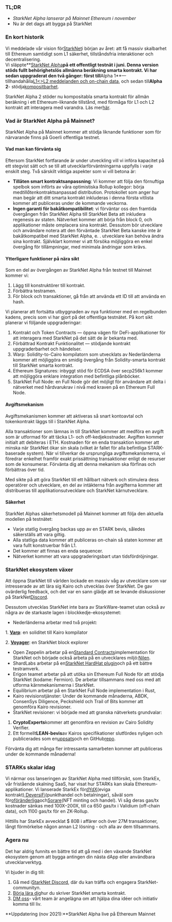 ### TL;DR

* *StarkNet Alpha lanserar på Mainnet Ethereum i november*
* Nu är det dags att bygga på StarkNet

### En kort historik

Vi meddelade vår vision för[StarkNet](https://starkware.co/product/starknet/)i början av året: att få massiv skalbarhet till Ethereum samtidigt som L1 säkerhet, tillståndsfria interaktioner och decentralisering.\
Vi släppte**[StarkNet Alpha](https://medium.com/starkware/starknet-planets-alpha-on-ropsten-e7494929cb95)**på ett offentligt testnät i juni. Denna version stöds fullt behörighetslös allmänna beräkning smarta kontrakt. Vi har sedan uppgraderat den två gånger: först till**Alpha 1**— tillhandahålla[L1<>L2 meddelanden och on-chain data](https://medium.com/starkware/starknet-alpha-1-90c3348cca4f), och sedan till**Alpha 2**- stödja[kompositbarhet](https://medium.com/starkware/starknet-alpha-2-4aa116f0ecfc).

StarkNet Alpha 2 stöder nu kompositabla smarta kontrakt för allmän beräkning i ett Ethereum-liknande tillstånd, med förmåga för L1 och L2 kontrakt att interagera med varandra. Läs mer[här](https://www.cairo-lang.org/docs/hello_starknet/index.html).

### Vad är StarkNet Alpha på Mainnet?

StarkNet Alpha på Mainnet kommer att stödja liknande funktioner som för närvarande finns på Goerli offentliga testnet.

#### **Vad man kan förvänta sig**

Eftersom StarkNet fortfarande är under utveckling vill vi införa kapacitet på ett stegvist sätt och se till att utvecklarförväntningarna uppfylls i varje enskilt steg. Två särskilt viktiga aspekter som vi vill betona är:

* **Tillåten smart kontraktsanpassning**: Vi kommer att följa den förnuftiga spelbok som införts av våra optimistiska Rollup kollegor: börja med*tillåten*kontraktsanpassad distribution. Protokollet som anger hur man begär att ditt smarta kontrakt inkluderas i denna första vitlista kommer att publiceras under de kommande veckorna.
* **Ingen garanti för bakåtkompatibilitet**: vi förväntar oss den framtida övergången från StarkNet Alpha till StarkNet Beta att inkludera regenesis av staten. Nätverket kommer att börja från block 0, och applikationer måste omplacera sina kontrakt. Dessutom bör utvecklare och användare notera att den förväntade StarkNet Beta kanske inte är bakåtkompatibel med StarkNet Alpha, e. . utvecklare kan behöva ändra sina kontrakt. Självklart kommer vi att försöka möjliggöra en enkel övergång för tillämpningar, med minimala ändringar som krävs.

#### Ytterligare funktioner på nära sikt

Som en del av övergången av StarkNet Alpha från testnet till Mainnet kommer vi:

1. Lägg till konstruktörer till kontrakt.
2. Förbättra testramen.
3. För block och transaktioner, gå från att använda ett ID till att använda en hash.

Vi planerar att fortsätta utbyggnaden av nya funktioner med en regelbunden kadens, precis som vi har gjort på det offentliga testnätet. På kort sikt planerar vi följande uppgraderingar:

1. Kontrakt och Token Contracts — öppna vägen för DeFi-applikationer för att interagera med StarkNet på det sätt de är bekanta med.
2. Förbättrad Kontrakt Funktionalitet — stödjande kontrakt uppgraderbarhet och händelser.
3. Warp: Solidity-to-Cairo kompilatorn som utvecklats av Nederländerna kommer att möjliggöra en smidig övergång från Solidity-smarta kontrakt till StarkNet smarta kontrakt.
4. Ethereum Signatures: inbyggt stöd för ECDSA över secp256k1 kommer att möjliggöra enklare integration med befintliga plånböcker.
5. StarkNet Full Node: en Full Node gör det möjligt för användare att delta i nätverket med hårdvarukrav i nivå med kraven på en Ethereum Full Node.

#### Avgiftsmekanism

Avgiftsmekanismen kommer att aktiveras så snart kontoavtal och tokenkontrakt läggs till i StarkNet Alpha.

Alla transaktioner som lämnas in till StarkNet kommer att medföra en avgift som är utformad för att täcka L1- och off-kedjekostnader. Avgiften kommer initialt att debiteras i ETH. Kostnaden för en enda transaktion kommer att minska när StarkNet ökar sin skala (vilket är fallet för alla befintliga STARK-baserade system). När vi tillverkar de ursprungliga avgiftsmekanismerna, vi föredrar enkelhet framför exakt prissättning transaktioner enligt de resurser som de konsumerar. Förvänta dig att denna mekanism ska förfinas och förbättras över tid.

Med sikte på att göra StarkNet till ett hållbart nätverk och stimulera dess operatörer och utvecklare, en del av intäkterna från avgifterna kommer att distribueras till applikationsutvecklare och StarkNet kärnutvecklare.

#### Säkerhet

StarkNet Alphas säkerhetsmodell på Mainnet kommer att följa den aktuella modellen på testnätet:

* Varje statlig övergång backas upp av en STARK bevis, således säkerställs att vara giltig.
* Alla statliga data kommer att publiceras on-chain så staten kommer att vara fullt konstruerbar från L1.
* Det kommer att finnas en enda sequencer.
* Nätverket kommer att vara uppgraderingsbart utan tidsfördröjningar.

### StarkNet ekosystem växer

Att öppna StarkNet till världen lockade en massiv våg av utvecklare som var intresserade av att lära sig Kairo och utvecklas över StarkNet. De gav ovärderlig feedback, och det var en sann glädje att se levande diskussioner på StarkNet[Discord](https://discord.gg/uJ9HZTUk2Y).

Dessutom utvecklas StarkNet inte bara av StarkWare-teamet utan också av några av de starkaste lagen i blockkedje-ekosystemet:

* Nederländerna arbetar med två projekt:

1. **[Varp](https://github.com/NethermindEth/warp)**: en soliditet till Kairo kompilator

2. **[Voyager](https://voyager.online/)**: en StarkNet block explorer

* Open Zeppelin arbetar på en[Standard Contracts](https://github.com/OpenZeppelin/cairo-contracts/tree/main/contracts)implementation för StarkNet och började också arbeta på en utvecklares miljö:[Nilen](https://github.com/martriay/nile).
* ShardLabs arbetar på en[StarkNet HardHat plugin](https://github.com/Shard-Labs/starknet-hardhat-plugin)och på ett bättre testramverk.
* Erigon teamet arbetar på att utöka sin Ethereum Full Node för att stödja StarkNet (kodame: Fermion). De arbetar tillsammans med oss med att utforma kärnmekanismerna i StarkNet.
* Equilibrium arbetar på en StarkNet Full Node implementation i Rust,
* Kairo revisionstjänster: Under de kommande månaderna, ABDK, ConsenSys Diligence, Peckshield och Trail of Bits kommer att genomföra Kairo revisioner.
* StarkNet revisioner: vi började med att granska nätverkets grundvalar:

1. **CryptoExperts**kommer att genomföra en revision av Cairo Solidity Verifier.
2. Ett formellt**LEAN-bevis**av Kairos specifikationer slutfördes nyligen och publicerades som en[uppsats](https://arxiv.org/abs/2109.14534)och en GitHub[repo](https://github.com/starkware-libs/formal-proofs).

Förvänta dig att många fler intressanta samarbeten kommer att publiceras under de kommande månaderna!

### STARKs skalar idag

Vi närmar oss lanseringen av StarkNet Alpha med tillförsikt, som StarkEx, vår fristående skalning SaaS, har visat hur STARKs kan skala Ethereum-applikationer. Vi lanserade StarkEx för[dYdX](https://dydx.exchange/)(eviga kontrakt),[DeversiFi](https://www.deversifi.com/)(punkthandel och betalningar), såväl som för[oföränderliga](https://www.immutable.com/)och[Sorare](https://sorare.com/)(NFT minting och handel). Vi såg deras gas/tx kostnader sänkas med 100X–200X, till ca 650 gas/tx i Validium (off-chain data), och 1100 gas/tx för en ZK-Rollup.

Hittills har StarkEx avvecklat $ 80B i affärer och över 27M transaktioner, långt förmörkelse någon annan L2 lösning - och alla av dem tillsammans.

### Agera nu

Det har aldrig funnits en bättre tid att gå med i den växande StarkNet ekosystem genom att bygga antingen din nästa dApp eller användbara utvecklarverktyg.

Vi bjuder in dig till:

1. Gå med i[StarkNet Discord](https://discord.gg/uJ9HZTUk2Y), där du kan träffa och engagera StarkNet-communityn.
2. [Börja lära dig](https://www.cairo-lang.org/docs/hello_starknet/index.html)hur du skriver StarkNet smarta kontrakt.
3. [DM oss](https://twitter.com/StarkWareLtd)- vårt team är angelägna om att hjälpa dina idéer och initiativ komma till liv.

**Uppdatering (nov 2021):**StarkNet Alpha live på Ethereum Mainnet